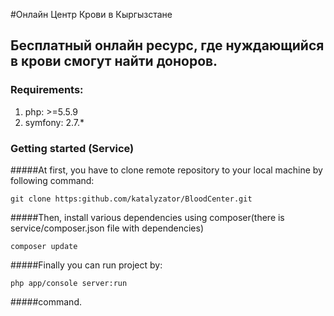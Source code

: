 #Онлайн Центр Крови в Кыргызстане

## Бесплатный онлайн ресурс, где нуждающийся в крови смогут найти доноров.

### Requirements:
 
1. php: >=5.5.9
2. symfony: 2.7.*



### Getting started (Service)

#####At first, you have to clone remote repository to your local machine by following command:

```
git clone https:github.com/katalyzator/BloodCenter.git
```
#####Then, install various dependencies using composer(there is service/composer.json file with dependencies)

```
composer update
```

#####Finally you can run project by:

```
php app/console server:run 
```
#####command.
